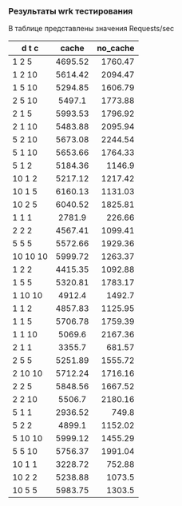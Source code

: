 ### Результаты wrk тестирования
В таблице представлены значения Requests/sec

| d t c         | cache          | no_cache  |
| ------------- |:--------------:| ---------:|
| 1 2 5	        | 4695.52        |	1760.47  |	     
| 1 2 10        | 5614.42        |	2094.47  |	
| 1 5 10        | 5294.85        |	1606.79  |	
| 2 5 10        | 5497.1         |	1773.88  |	
| 2 1 5	        | 5993.53        |	1796.92  |	
| 2 1 10        | 5483.88        |	2095.94  |	
| 5 2 10        | 5673.08        |	2244.54  |	
| 5 1 10        | 5653.66        |	1764.33  |	
| 5 1 2	        | 5184.36        |	1146.9	 |
| 10 1 2        | 5217.12        |	1217.42	 |
| 10 1 5        | 6160.13        |	1131.03	 |
| 10 2 5        | 6040.52        |	1825.81	 |
| 1 1 1	        | 2781.9         |	226.66	 |
| 2 2 2	        | 4567.41        |	1099.41	 |
| 5 5 5	        | 5572.66        |	1929.36	 |
| 10 10 10      | 5999.72        |	1263.37	 |
| 1 2 2	        | 4415.35        |	1092.88	 |
| 1 5 5	        | 5320.81        |	1783.17	 |
| 1 10 10       | 4912.4         |	1492.7	 |
| 1 1 2	        | 4857.83        |	1125.95	 |
| 1 1 5	        | 5706.78        |	1759.39	 |
| 1 1 10        | 5069.6         |	2167.36	 |
| 2 1 1	        | 3355.7         |	681.57	 |
| 2 5 5	        | 5251.89        |	1555.72	 |
| 2 10 10       | 5712.24        |	1716.16	 |
| 2 2 5         | 5848.56        |	1667.52	 |
| 2 2 10        | 5506.7         |	2180.16	 |
| 5 1 1	        | 2936.52        |	749.8	 |
| 5 2 2	        | 4899.1         |	1152.02	 |
| 5 10 10       | 5999.12        |	1455.29	 |
| 5 5 10        | 5756.37        |	1991.04	 |
| 10 1 1        | 3228.72        |	752.88	 |
| 10 2 2        | 5238.88        |	1073.5	 |
| 10 5 5        | 5983.75        |	1303.5   |